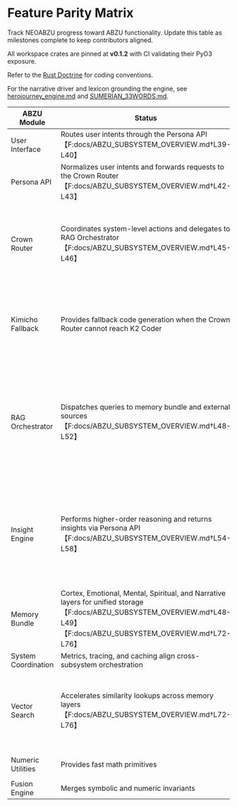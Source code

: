 # Feature Parity Matrix

Track NEOABZU progress toward ABZU functionality. Update this table as milestones complete to keep contributors aligned.

All workspace crates are pinned at **v0.1.2** with CI validating their PyO3 exposure.

Refer to the [Rust Doctrine](rust_doctrine.md) for coding conventions.

For the narrative driver and lexicon grounding the engine, see [herojourney_engine.md](herojourney_engine.md) and [SUMERIAN_33WORDS.md](SUMERIAN_33WORDS.md).

| ABZU Module | Status | NEOABZU Plan |
| --- | --- | --- |
| User Interface | Routes user intents through the Persona API【F:docs/ABZU_SUBSYSTEM_OVERVIEW.md†L39-L40】 | drop |
| Persona API | Normalizes user intents and forwards requests to the Crown Router【F:docs/ABZU_SUBSYSTEM_OVERVIEW.md†L42-L43】 | migrated via `neoabzu_persona` |
| Crown Router | Coordinates system-level actions and delegates to RAG Orchestrator【F:docs/ABZU_SUBSYSTEM_OVERVIEW.md†L45-L46】 | fully ported in Rust with native orchestrator and validator bindings; RAZAR integration parity verified (**v0.1.2**) |
| Kimicho Fallback | Provides fallback code generation when the Crown Router cannot reach K2 Coder | `kimicho` crate (**v0.1.2**) exposes `fallback_k2` via PyO3 `neoabzu_kimicho` bridge; legacy `kimicho.py` retired |
| RAG Orchestrator | Dispatches queries to memory bundle and external sources【F:docs/ABZU_SUBSYSTEM_OVERVIEW.md†L48-L52】 | Rust orchestrator aggregates memory and connector retrievals with plugin connectors and ranking strategies (parity achieved, **v0.1.2**) |
| Insight Engine | Performs higher-order reasoning and returns insights via Persona API【F:docs/ABZU_SUBSYSTEM_OVERVIEW.md†L54-L58】 | `neoabzu-insight` (**v0.1.2**) computes word and bigram embeddings with per-word semantic scores and exposes Crown Router hooks (parity achieved) |
| Memory Bundle | Cortex, Emotional, Mental, Spiritual, and Narrative layers for unified storage【F:docs/ABZU_SUBSYSTEM_OVERVIEW.md†L48-L49】【F:docs/ABZU_SUBSYSTEM_OVERVIEW.md†L72-L76】 | reuse |
| System Coordination | Metrics, tracing, and caching align cross-subsystem orchestration | parity achieved |
| Vector Search | Accelerates similarity lookups across memory layers【F:docs/ABZU_SUBSYSTEM_OVERVIEW.md†L72-L76】 | Rust crate `neoabzu_vector` (**v0.1.2**) exposes gRPC with in-memory embeddings, metrics, tracing, and Python client helpers |
| Numeric Utilities | Provides fast math primitives | initial Rust crate `neoabzu_numeric` (**v0.1.2**) |
| Fusion Engine | Merges symbolic and numeric invariants | initial Rust crate `neoabzu_fusion` |

